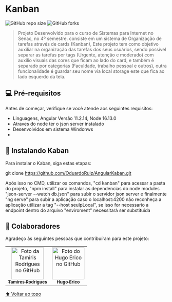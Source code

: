 # Kanban
![GitHub repo size](https://img.shields.io/github/repo-size/OduardoRuiz/AngularKaban?style=for-the-badge)
![GitHub forks](https://img.shields.io/github/forks/OduardoRuiz/AngularKaban?style=for-the-badge)



> Projeto Desenvolvido para o curso de Sistemas para Internet no Senac, no 4º semestre.
> consiste em um sistema de Organização de tarefas através de cards (Kanban),
Este projeto tem como objetivo auxiliar na organização das tarefas dos seus usuários, sendo possível separar as tarefas por tags (Urgente, atenção e moderado) com auxilio visuais das cores que ficam ao lado do card, e também é separado por categorias (Faculdade, trabalho pessoal e outros), outra funcionalidade é guardar seu nome via local storage este que fica ao lado esquerdo da tela.
  

## 💻 Pré-requisitos

Antes de começar, verifique se você atende aos seguintes requisitos:
* Linguagens, Angular  Versão 11.2.14, Node 16.13.0
* Atraves do node ter o json server instalado
* Desenvolvidos em sistema Windonws
* 

## 🚀 Instalando Kaban

Para instalar o Kaban, siga estas etapas:

git clone https://github.com/OduardoRuiz/AngularKaban.git

Após isso no CMD, utilizar os comandos, "cd kanban" para acessar a pasta do projeto, 
"npm install" para instalar as dependencias do node modules 
"json-server --watch db.json" para subir o servidor json server 
e finalmente "ng serve" para subir a aplicação 
caso o localhost:4200 não reconheça a aplicação utilizar a tag "--host seuIpLocal", se isso for necessario a endpoint dentro do arquivo "enviroment" necessitará ser substituida

## 🤝 Colaboradores

Agradeço às seguintes pessoas que contribuíram para este projeto:

<table>
  <tr>
    <td align="center">
      <a href="https://github.com/TamirisR">
        <img src="https://avatars.githubusercontent.com/u/60622574?v=4" width="100px;" alt="Foto da Tamiris Rodrigues no GitHub"/><br>
        <sub>
          <b>Tamires Rodrigues</b>
        </sub>
      </a>
    </td>
    <td align="center">
      <a href="https://github.com/hugoerico">
        <img src="https://avatars.githubusercontent.com/u/53500258?v=4" width="100px;" alt="Foto do Hugo Erico no GitHub"/><br>
        <sub>
          <b>Hugo Erico</b>
        </sub>
      </a>
    </td>
    
  </tr>
</table>



[⬆ Voltar ao topo](#Kanban)<br>
